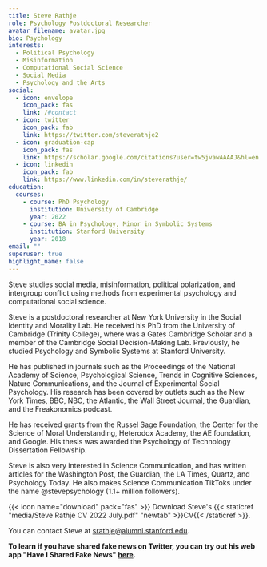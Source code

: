 ```yaml
---
title: Steve Rathje
role: Psychology Postdoctoral Researcher
avatar_filename: avatar.jpg
bio: Psychology
interests:
  - Political Psychology
  - Misinformation
  - Computational Social Science
  - Social Media
  - Psychology and the Arts
social:
  - icon: envelope
    icon_pack: fas
    link: /#contact
  - icon: twitter
    icon_pack: fab
    link: https://twitter.com/steverathje2
  - icon: graduation-cap
    icon_pack: fas
    link: https://scholar.google.com/citations?user=tw5jvawAAAAJ&hl=en
  - icon: linkedin
    icon_pack: fab
    link: https://www.linkedin.com/in/steverathje/
education:
  courses:
    - course: PhD Psychology
      institution: University of Cambridge
      year: 2022
    - course: BA in Psychology, Minor in Symbolic Systems
      institution: Stanford University
      year: 2018
email: ""
superuser: true
highlight_name: false
---
```

Steve studies social media, misinformation, political polarization, and intergroup conflict using methods from experimental psychology and computational social science. 

Steve is a postdoctoral researcher at New York University in the Social Identity and Morality Lab. He received his PhD from the University of Cambridge (Trinity College), where was a Gates Cambridge Scholar and a member of the Cambridge Social Decision-Making Lab. Previously, he studied Psychology and Symbolic Systems at Stanford University. 

He has published in journals such as the Proceedings of the National Academy of Science, Psychological Science, Trends in Cognitive Sciences, Nature Communications, and the Journal of Experimental Social Psychology. His research has been covered by outlets such as the New York Times, BBC, NBC, the Atlantic, the Wall Street Journal, the Guardian, and the Freakonomics podcast. 

He has received grants from the Russel Sage Foundation, the Center for the Science of Moral Understanding, Heterodox Academy, the AE foundation, and Google. His thesis was awarded the Psychology of Technology Dissertation Fellowship. 

Steve is also very interested in Science Communication, and has written articles for the Washington Post, the Guardian, the LA Times, Quartz, and Psychology Today. He also makes Science Communication TikToks under the name @stevepsychology (1.1+ million followers). 

{{< icon name="download" pack="fas" >}} Download Steve's {{< staticref "media/Steve Rathje CV 2022 July.pdf" "newtab" >}}CV{{< /staticref >}}.

You can contact Steve at srathje@alumni.stanford.edu. 

**To learn if you have shared fake news on Twitter, you can try out his web app "Have I Shared Fake News" [here](https://newsfeedback.shinyapps.io/HaveISharedFakeNews/).**